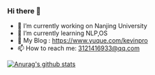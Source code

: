 ### Hi there 👋

- 🔭 I’m currently working on Nanjing University
- 🌱 I’m currently learning NLP,OS
- 👯 My Blog : https://www.yuque.com/kevinpro
- 📫 How to reach me: 3121416933@qq.com

[![Anurag's github stats](https://github-readme-stats.vercel.app/api?username=Ricardokevins)](https://github.com/anuraghazra/github-readme-stats)
